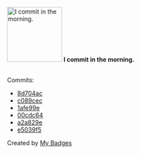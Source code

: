 <img src="https://my-badges.github.io/my-badges/morning-commits.png" alt="I commit in the morning." title="I commit in the morning." width="128">
<strong>I commit in the morning.</strong>
<br><br>

Commits:

- <a href="https://github.com/qoomon/website/commit/8d704ac9822270f2479c18abeb436d88e497adb3">8d704ac</a>
- <a href="https://github.com/qoomon/website/commit/c089cecc884f0084ca106ab53686d84b1cbf29b1">c089cec</a>
- <a href="https://github.com/qoomon/actions--access-token/commit/1afe99e280600a8fc892da3e00aaca05642fb046">1afe99e</a>
- <a href="https://github.com/qoomon/actions--template/commit/00cdc64cf6121d213b9d4e4145dacff74b6fd766">00cdc64</a>
- <a href="https://github.com/qoomon/actions--access-token/commit/a2a829eb7a48b8b9405d3bcf07f16bac515e413c">a2a829e</a>
- <a href="https://github.com/qoomon/actions--parallel-steps/commit/e5039f5d6a8f4cf3ad14ffb78936b83d33ca29f1">e5039f5</a>


Created by <a href="https://github.com/my-badges/my-badges">My Badges</a>